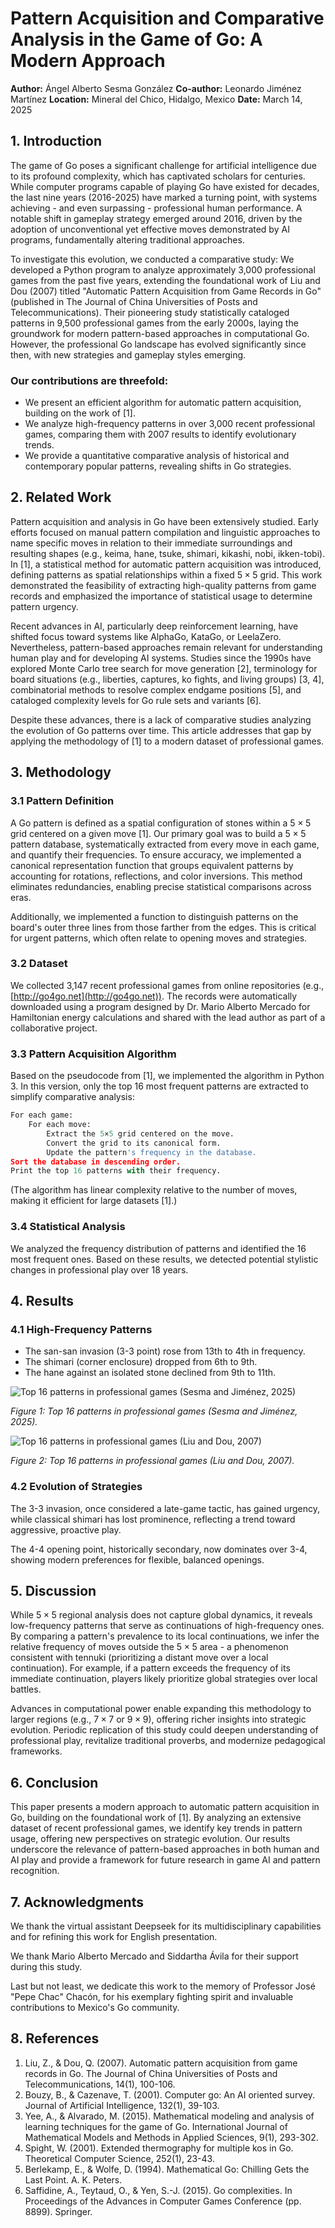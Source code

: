 # Pattern Acquisition and Comparative Analysis in the Game of Go: A Modern Approach

**Author:** Ángel Alberto Sesma González
**Co-author:** Leonardo Jiménez Martínez
**Location:** Mineral del Chico, Hidalgo, Mexico
**Date:** March 14, 2025

## 1. Introduction

The game of Go poses a significant challenge for artificial intelligence due to its profound complexity, which has captivated scholars for centuries. While computer programs capable of playing Go have existed for decades, the last nine years (2016-2025) have marked a turning point, with systems achieving - and even surpassing - professional human performance. A notable shift in gameplay strategy emerged around 2016, driven by the adoption of unconventional yet effective moves demonstrated by AI programs, fundamentally altering traditional approaches.

To investigate this evolution, we conducted a comparative study:
We developed a Python program to analyze approximately 3,000 professional games from the past five years, extending the foundational work of Liu and Dou (2007) titled "Automatic Pattern Acquisition from Game Records in Go" (published in The Journal of China Universities of Posts and Telecommunications). Their pioneering study statistically cataloged patterns in 9,500 professional games from the early 2000s, laying the groundwork for modern pattern-based approaches in computational Go. However, the professional Go landscape has evolved significantly since then, with new strategies and gameplay styles emerging.

### Our contributions are threefold:

- We present an efficient algorithm for automatic pattern acquisition, building on the work of [1].
- We analyze high-frequency patterns in over 3,000 recent professional games, comparing them with 2007 results to identify evolutionary trends.
- We provide a quantitative comparative analysis of historical and contemporary popular patterns, revealing shifts in Go strategies.

## 2. Related Work

Pattern acquisition and analysis in Go have been extensively studied. Early efforts focused on manual pattern compilation and linguistic approaches to name specific moves in relation to their immediate surroundings and resulting shapes (e.g., keima, hane, tsuke, shimari, kikashi, nobi, ikken-tobi). In [1], a statistical method for automatic pattern acquisition was introduced, defining patterns as spatial relationships within a fixed $5 \times 5$ grid. This work demonstrated the feasibility of extracting high-quality patterns from game records and emphasized the importance of statistical usage to determine pattern urgency.

Recent advances in AI, particularly deep reinforcement learning, have shifted focus toward systems like AlphaGo, KataGo, or LeelaZero. Nevertheless, pattern-based approaches remain relevant for understanding human play and for developing AI systems. Studies since the 1990s have explored Monte Carlo tree search for move generation [2], terminology for board situations (e.g., liberties, captures, ko fights, and living groups) [3, 4], combinatorial methods to resolve complex endgame positions [5], and cataloged complexity levels for Go rule sets and variants [6].

Despite these advances, there is a lack of comparative studies analyzing the evolution of Go patterns over time. This article addresses that gap by applying the methodology of [1] to a modern dataset of professional games.

## 3. Methodology

### 3.1 Pattern Definition

A Go pattern is defined as a spatial configuration of stones within a $5 \times 5$ grid centered on a given move [1]. Our primary goal was to build a $5 \times 5$ pattern database, systematically extracted from every move in each game, and quantify their frequencies. To ensure accuracy, we implemented a canonical representation function that groups equivalent patterns by accounting for rotations, reflections, and color inversions. This method eliminates redundancies, enabling precise statistical comparisons across eras.

Additionally, we implemented a function to distinguish patterns on the board's outer three lines from those farther from the edges. This is critical for urgent patterns, which often relate to opening moves and strategies.

### 3.2 Dataset

We collected 3,147 recent professional games from online repositories (e.g., [http://go4go.net](http://go4go.net)). The records were automatically downloaded using a program designed by Dr. Mario Alberto Mercado for Hamiltonian energy calculations and shared with the lead author as part of a collaborative project.

### 3.3 Pattern Acquisition Algorithm

Based on the pseudocode from [1], we implemented the algorithm in Python 3. In this version, only the top 16 most frequent patterns are extracted to simplify comparative analysis:

```python
For each game:
    For each move:
        Extract the 5×5 grid centered on the move.
        Convert the grid to its canonical form.
        Update the pattern's frequency in the database.
Sort the database in descending order.
Print the top 16 patterns with their frequency.
```

(The algorithm has linear complexity relative to the number of moves, making it efficient for large datasets [1].)


### 3.4 Statistical Analysis

We analyzed the frequency distribution of patterns and identified the 16 most frequent ones. Based on these results, we detected potential stylistic changes in professional play over 18 years.

## 4. Results

### 4.1 High-Frequency Patterns

- The san-san invasion (3-3 point) rose from 13th to 4th in frequency.
- The shimari (corner enclosure) dropped from 6th to 9th.
- The hane against an isolated stone declined from 9th to 11th.

![Top 16 patterns in professional games (Sesma and Jiménez, 2025)](attachment:figure1.png)

*Figure 1: Top 16 patterns in professional games (Sesma and Jiménez, 2025).*

![Top 16 patterns in professional games (Liu and Dou, 2007)](attachment:figure2.png)

*Figure 2: Top 16 patterns in professional games (Liu and Dou, 2007).*

### 4.2 Evolution of Strategies

The 3-3 invasion, once considered a late-game tactic, has gained urgency, while classical shimari has lost prominence, reflecting a trend toward aggressive, proactive play.

The 4-4 opening point, historically secondary, now dominates over 3-4, showing modern preferences for flexible, balanced openings.

## 5. Discussion

While $5 \times 5$ regional analysis does not capture global dynamics, it reveals low-frequency patterns that serve as continuations of high-frequency ones. By comparing a pattern's prevalence to its local continuations, we infer the relative frequency of moves outside the $5 \times 5$ area - a phenomenon consistent with tennuki (prioritizing a distant move over a local continuation). For example, if a pattern exceeds the frequency of its immediate continuation, players likely prioritize global strategies over local battles.

Advances in computational power enable expanding this methodology to larger regions (e.g., $7 \times 7$ or $9 \times 9$), offering richer insights into strategic evolution. Periodic replication of this study could deepen understanding of professional play, revitalize traditional proverbs, and modernize pedagogical frameworks.

## 6. Conclusion

This paper presents a modern approach to automatic pattern acquisition in Go, building on the foundational work of [1]. By analyzing an extensive dataset of recent professional games, we identify key trends in pattern usage, offering new perspectives on strategic evolution. Our results underscore the relevance of pattern-based approaches in both human and AI play and provide a framework for future research in game AI and pattern recognition.

## 7. Acknowledgments

We thank the virtual assistant Deepseek for its multidisciplinary capabilities and for refining this work for English presentation.

We thank Mario Alberto Mercado and Siddartha Ávila for their support during this study.

Last but not least, we dedicate this work to the memory of Professor José "Pepe Chac" Chacón, for his exemplary fighting spirit and invaluable contributions to Mexico's Go community.

## 8. References

1. Liu, Z., & Dou, Q. (2007). Automatic pattern acquisition from game records in Go. The Journal of China Universities of Posts and Telecommunications, 14(1), 100-106.
2. Bouzy, B., & Cazenave, T. (2001). Computer go: An AI oriented survey. Journal of Artificial Intelligence, 132(1), 39-103.
3. Yee, A., & Alvarado, M. (2015). Mathematical modeling and analysis of learning techniques for the game of Go. International Journal of Mathematical Models and Methods in Applied Sciences, 9(1), 293-302.
4. Spight, W. (2001). Extended thermography for multiple kos in Go. Theoretical Computer Science, 252(1), 23-43.
5. Berlekamp, E., & Wolfe, D. (1994). Mathematical Go: Chilling Gets the Last Point. A. K. Peters.
6. Saffidine, A., Teytaud, O., & Yen, S.-J. (2015). Go complexities. In Proceedings of the Advances in Computer Games Conference (pp. 8899). Springer.
